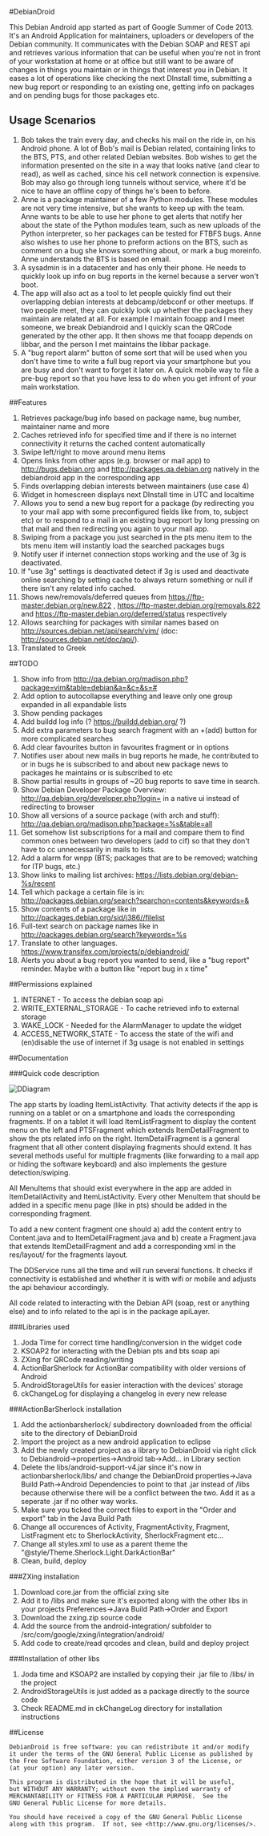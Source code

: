 #DebianDroid

This Debian Android app started as part of Google Summer of Code 2013. It's an Android Application for maintainers, uploaders or developers of the Debian community. It communicates with the Debian SOAP and REST api and retrieves various information that can be useful when you're not in front of your workstation at home or at office but still want to be aware of changes in things you maintain or in things that interest you in Debian. It eases a lot of operations like checking the next DInstall time, submitting a new bug report or responding to an existing one, getting info on packages and on pending bugs for those packages etc. 

## Usage Scenarios

 1. Bob takes the train every day, and checks his mail on the ride in, on his Android phone. A lot of Bob's mail is Debian related, containing links to the BTS, PTS, and other related Debian websites. Bob wishes to get the information presented on the site in a way that looks native (and clear to read), as well as cached, since his cell network connection is expensive. Bob may also go through long tunnels without service, where it'd be nice to have an offline copy of things he's been to before.
 2. Anne is a package maintainer of a few Python modules. These modules are not very time intensive, but she wants to keep up with the team. Anne wants to be able to use her phone to get alerts that notify her about the state of the Python modules team, such as new uploads of the Python interpreter, so her packages can be tested for FTBFS bugs. Anne also wishes to use her phone to preform actions on the BTS, such as comment on a bug she knows something about, or mark a bug moreinfo. Anne understands the BTS is based on email.
 3. A sysadmin is in a datacenter and has only their phone. He needs to quickly look up info on bug reports in the kernel because a server won't boot.
 4. The app will also act as a tool to let people quickly find out their overlapping debian interests at debcamp/debconf or other meetups. If two people meet, they can quickly look up whether the packages they maintain are related at all. For example I maintain fooapp and I meet someone, we break Debiandroid and I quickly scan the QRCode generated by the other app. It then shows me that fooapp depends on libbar, and the person I met maintains the libbar package.
 5. A "bug report alarm" button of some sort that will be used when you don't have time to write a full bug report via your smartphone but you are busy and don't want to forget it later on. A quick mobile way to file a pre-bug report so that you have less to do when you get infront of your main workstation.

##Features

 1. Retrieves package/bug info based on package name, bug number, maintainer name and more
 2. Caches retrieved info for specified time and if there is no internet connectivity it returns the cached content automatically
 3. Swipe left/right to move around menu items
 4. Opens links from other apps (e.g. browser or mail app) to http://bugs.debian.org and http://packages.qa.debian.org natively in the debiandroid app in the corresponding app 
 5. Finds overlapping debian interests between maintainers (use case 4)
 6. Widget in homescreen displays next DInstall time in UTC and localtime
 7. Allows you to send a new bug report for a package (by redirecting you to your mail app with some preconfigured fields like from, to, subject etc) or to respond to a mail in an existing bug report by long pressing on that mail and then redirecting you again to your mail app.
 9. Swiping from a package you just searched in the pts menu item to the bts menu item will instantly load the searched packages bugs
 10. Notify user if internet connection stops working and the use of 3g is deactivated.
 11. If "use 3g" settings is deactivated detect if 3g is used and deactivate online searching by setting cache to always return something or null if there isn't any related info cached.
 12. Shows new/removals/deferred queues from https://ftp-master.debian.org/new.822 , https://ftp-master.debian.org/removals.822 and https://ftp-master.debian.org/deferred/status respectively
 13. Allows searching for packages with similar names based on http://sources.debian.net/api/search/vim/ (doc: http://sources.debian.net/doc/api/). 
 14. Translated to Greek

##TODO
 
 1. Show info from http://qa.debian.org/madison.php?package=vim&table=debian&a=&c=&s=#
 2. Add option to autocollapse everything and leave only one group expanded in all expandable lists
 3. Show pending packages
 4. Add buildd log info (? https://buildd.debian.org/ ?)
 5. Add extra parameters to bug search fragment with an +(add) button for more complicated searches
 6. Add clear favourites button in favourites fragment or in options
 7. Notifies user about new mails in bug reports he made, he contributed to or in bugs he is subscribed to and about new package news to packages he maintains or is subscribed to etc
 8. Show partial results in groups of ~20 bug reports to save time in search.
 9. Show Debian Developer Package Overview: http://qa.debian.org/developer.php?login= in a native ui instead of redirecting to browser
 10. Show all versions of a source package (with arch and stuff): http://qa.debian.org/madison.php?package=%s&table=all
 11. Get somehow list subscriptions for a mail and compare them to find common ones between two developers (add to cif) so that they don't have to cc unnecessarily in mails to lists.
 12. Add a alarm for wnpp (BTS; packages that are to be removed; watching for ITP bugs, etc.)
 13. Show links to mailing list archives: https://lists.debian.org/debian-%s/recent
 14. Tell which package a certain file is in: http://packages.debian.org/search?searchon=contents&keywords=&
 15. Show contents of a package like in http://packages.debian.org/sid/i386//filelist
 16. Full-text search on package names like in http://packages.debian.org/search?keywords=%s
 17. Translate to other languages. https://www.transifex.com/projects/p/debiandroid/
 18. Alerts you about a bug report you wanted to send, like a "bug report" reminder. Maybe with a button like "report bug in x time"

##Permissions explained

 1. INTERNET - To access the debian soap api
 2. WRITE_EXTERNAL_STORAGE - To cache retrieved info to external storage
 3. WAKE_LOCK - Needed for the AlarmManager to update the widget
 4. ACCESS_NETWORK_STATE - To access the state of the wifi and (en)disable the use of internet if 3g usage is not enabled in settings

##Documentation

###Quick code description

![DDiagram](https://raw.github.com/uberspot/DebianDroid/master/DDDiagram.png "DebianDroid Flow Diagram")

The app starts by loading ItemListActivity. That activity detects if the app is running on a tablet or on a smartphone and loads the corresponding fragments. If on a tablet it will load ItemListFragment to display the content menu on the left and PTSFragment which extends ItemDetailFragment to show the pts related info on the right. ItemDetailFragment is a general fragment that all other content displaying fragments should extend. It has several methods useful for multiple fragments (like forwarding to a mail app or hiding the software keyboard) and also implements the gesture detection/swiping. 

All MenuItems that should exist everywhere in the app are added in ItemDetailActivity and ItemListActivity. Every other MenuItem that should be added in a specific menu page (like in pts) should be added in the corresponding fragment. 

To add a new content fragment one should a) add the content entry to Content.java and to ItemDetailFragment.java and b) create a Fragment.java that extends ItemDetailFragment and add a corresponding xml in the res/layout/ for the fragments layout. 

The DDService runs all the time and will run several functions. It checks if connectivity is established and whether it is with wifi or mobile and adjusts the api behaviour accordingly.

All code related to interacting with the Debian API (soap, rest or anything else) and to info related to the api is in the package apiLayer. 

###Libraries used

 1. Joda Time for correct time handling/conversion in the widget code
 2. KSOAP2 for interacting with the Debian pts and bts soap api
 3. ZXing for QRCode reading/writing
 4. ActionBarSherlock for ActionBar compatibility with older versions of Android
 5. AndroidStorageUtils for easier interaction with the devices' storage
 6. ckChangeLog for displaying a changelog in every new release

###ActionBarSherlock installation

 1. Add the actionbarsherlock/ subdirectory downloaded from the official site to the directory of DebianDroid
 2. Import the project as a new android application to eclipse
 3. Add the newly created project as a library to DebianDroid via right click to Debiandroid->properties->Android tab->Add... in Library section
 4. Delete the libs/android-support-v4.jar since it's now in actionbarsherlock/libs/ and change the DebianDroid properties->Java Build Path->Android Dependencies to point to that .jar instead of /libs because otherwise there will be a conflict between the two. Add it as a seperate .jar if no other way works.
 5. Make sure you ticked the correct files to export in the "Order and export" tab in the Java Build Path
 6. Change all occurences of Activity, FragmentActivity, Fragment, ListFragment etc to SherlockActivity, SherlockFragment etc...
 7. Change all styles.xml to use as a parent theme the "@style/Theme.Sherlock.Light.DarkActionBar"
 8. Clean, build, deploy

###ZXing installation

 1. Download core.jar from the official zxing site
 2. Add it to /libs and make sure it's exported along with the other libs in your projects Preferences->Java Build Path->Order and Export
 3. Download the zxing.zip source code
 4. Add the source from the android-integration/ subfolder to /src/com/google/zxing/integration/android/ 
 5. Add code to create/read qrcodes and clean, build and deploy project

###Installation of other libs

 1. Joda time and KSOAP2 are installed by copying their .jar file to /libs/ in the project
 2. AndroidStorageUtils is just added as a package directly to the source code
 3. Check README.md in ckChangeLog directory for installation instructions

##License

    DebianDroid is free software: you can redistribute it and/or modify
    it under the terms of the GNU General Public License as published by
    the Free Software Foundation, either version 3 of the License, or
    (at your option) any later version.
    
    This program is distributed in the hope that it will be useful,
    but WITHOUT ANY WARRANTY; without even the implied warranty of
    MERCHANTABILITY or FITNESS FOR A PARTICULAR PURPOSE.  See the
    GNU General Public License for more details.
    
    You should have received a copy of the GNU General Public License
    along with this program.  If not, see <http://www.gnu.org/licenses/>.
